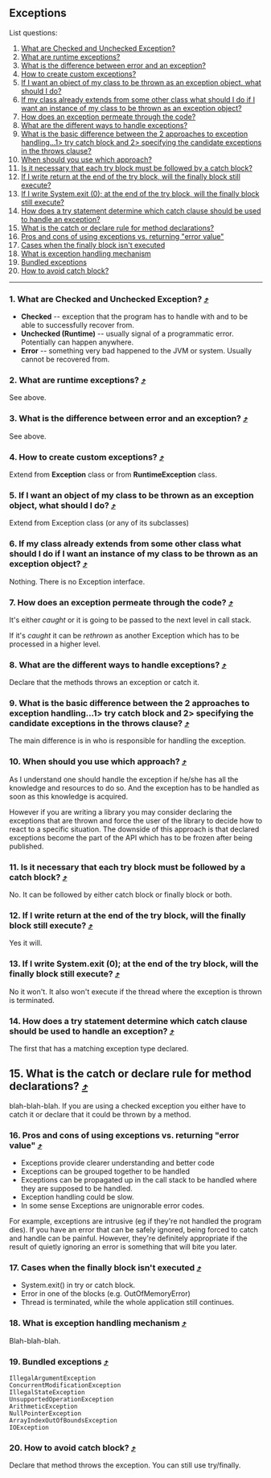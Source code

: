Exceptions
---

List questions:

1. [What are Checked and Unchecked Exception?](#1-what-are-checked-and-unchecked-exception-)
1. [What are runtime exceptions?](#2-what-are-runtime-exceptions-)
1. [What is the difference between error and an exception?](#3-what-is-the-difference-between-error-and-an-exception-)
1. [How to create custom exceptions?](#4-how-to-create-custom-exceptions-)
1. [If I want an object of my class to be thrown as an exception object, what should I do?](#5-if-i-want-an-object-of-my-class-to-be-thrown-as-an-exception-object-what-should-i-do-)
1. [If my class already extends from some other class what should I do if I want an instance of my class to be thrown as an exception object?](#6-if-my-class-already-extends-from-some-other-class-what-should-i-do-if-i-want-an-instance-of-my-class-to-be-thrown-as-an-exception-object-)
1. [How does an exception permeate through the code?](#7-how-does-an-exception-permeate-through-the-code-)
1. [What are the different ways to handle exceptions?](#8-what-are-the-different-ways-to-handle-exceptions-)
1. [What is the basic difference between the 2 approaches to exception handling...1> try catch block and 2> specifying the candidate exceptions in the throws clause?](#9-what-is-the-basic-difference-between-the-2-approaches-to-exception-handling1-try-catch-block-and-2-specifying-the-candidate-exceptions-in-the-throws-clause-)
1. [When should you use which approach?](#10-when-should-you-use-which-approach-)
1. [Is it necessary that each try block must be followed by a catch block?](#11-is-it-necessary-that-each-try-block-must-be-followed-by-a-catch-block-)
1. [If I write return at the end of the try block, will the finally block still execute?](#12-if-i-write-return-at-the-end-of-the-try-block-will-the-finally-block-still-execute-)
1. [If I write System.exit (0); at the end of the try block, will the finally block still execute?](#13-if-i-write-systemexit-0-at-the-end-of-the-try-block-will-the-finally-block-still-execute-)
1. [How does a try statement determine which catch clause should be used to handle an exception?](#14-how-does-a-try-statement-determine-which-catch-clause-should-be-used-to-handle-an-exception-)
1. [What is the catch or declare rule for method declarations?](#15-what-is-the-catch-or-declare-rule-for-method-declarations-)
1. [Pros and cons of using exceptions vs. returning "error value"](#16-pros-and-cons-of-using-exceptions-vs-returning-error-value-)
1. [Cases when the finally block isn't executed](#17-cases-when-the-finally-block-isnt-executed-)
1. [What is exception handling mechanism](#18-what-is-exception-handling-mechanism-)
1. [Bundled exceptions](#19-bundled-exceptions-)
1. [How to avoid catch block?](#20-how-to-avoid-catch-block-)

---
### 1. What are Checked and Unchecked Exception? [&#10548;](#java-concurrency)

* **Checked** -- exception that the program has to handle with and to be able to successfully recover from.
* **Unchecked (Runtime)** -- usually signal of a programmatic error. Potentially can happen anywhere.
* **Error** -- something very bad happened to the JVM or system. Usually cannot be recovered from.

### 2. What are runtime exceptions? [&#10548;](#java-concurrency)

See above.

### 3. What is the difference between error and an exception? [&#10548;](#java-concurrency)

See above.

### 4. How to create custom exceptions? [&#10548;](#java-concurrency)

Extend from **Exception** class or from **RuntimeException** class.

### 5. If I want an object of my class to be thrown as an exception object, what should I do? [&#10548;](#java-concurrency)

Extend from Exception class (or any of its subclasses)

### 6. If my class already extends from some other class what should I do if I want an instance of my class to be thrown as an exception object? [&#10548;](#java-concurrency)

Nothing. There is no Exception interface.

### 7. How does an exception permeate through the code? [&#10548;](#java-concurrency)

It's either *caught* or it is going to be passed to the next level in call stack.

If it's *caught* it can be *rethrown* as another Exception which has to be processed in a higher level.

### 8. What are the different ways to handle exceptions? [&#10548;](#java-concurrency)

Declare that the methods throws an exception or catch it.

### 9. What is the basic difference between the 2 approaches to exception handling...1> try catch block and 2> specifying the candidate exceptions in the throws clause? [&#10548;](#java-concurrency)

The main difference is in who is responsible for handling the exception.

### 10. When should you use which approach? [&#10548;](#java-concurrency)

As I understand one should handle the exception if he/she has all the knowledge and resources to do so. And the exception has to be handled as soon as this knowledge is acquired.

However if you are writing a library you may consider declaring the exceptions that are thrown and force the user of the library to decide how to react to a specific situation. The downside of this approach is that declared exceptions become the part of the API which has to be frozen after being published.

### 11. Is it necessary that each try block must be followed by a catch block? [&#10548;](#java-concurrency)

No. It can be followed by either catch block or finally block or both.

### 12. If I write return at the end of the try block, will the finally block still execute? [&#10548;](#java-concurrency)

Yes it will.

### 13. If I write System.exit (0); at the end of the try block, will the finally block still execute? [&#10548;](#java-concurrency)

No it won't. It also won't execute if the thread where the exception is thrown is terminated.

### 14. How does a try statement determine which catch clause should be used to handle an exception? [&#10548;](#java-concurrency)

The first that has a matching exception type declared.

## 15. What is the catch or declare rule for method declarations? [&#10548;](#java-concurrency)

blah-blah-blah. If you are using a checked exception you either have to catch it or declare that it could be thrown by a method.

### 16. Pros and cons of using exceptions vs. returning "error value" [&#10548;](#java-concurrency)

* Exceptions provide clearer understanding and better code
* Exceptions can be grouped together to be handled
* Exceptions can be propagated up in the call stack to be handled where they are supposed to be handled.
* Exception handling could be slow.
* In some sense Exceptions are unignorable error codes.

For example, exceptions are intrusive (eg if they're not handled the program dies).  If you have an error that can be safely ignored, being forced to catch and handle can be painful. However, they're definitely appropriate if the result of quietly ignoring an error is something that will bite you later.

### 17. Cases when the finally block isn't executed [&#10548;](#java-concurrency)

* System.exit() in try or catch block.
* Error in one of the blocks (e.g. OutOfMemoryError)
* Thread is terminated, while the whole application still continues.

### 18. What is exception handling mechanism [&#10548;](#java-concurrency)

Blah-blah-blah.

### 19. Bundled exceptions [&#10548;](#java-concurrency)

    IllegalArgumentException
    ConcurrentModificationException
    IllegalStateException
    UnsupportedOperationException
    ArithmeticException
    NullPointerException
    ArrayIndexOutOfBoundsException
    IOException

### 20. How to avoid catch block? [&#10548;](#java-concurrency)

Declare that method throws the exception. You can still use try/finally.
